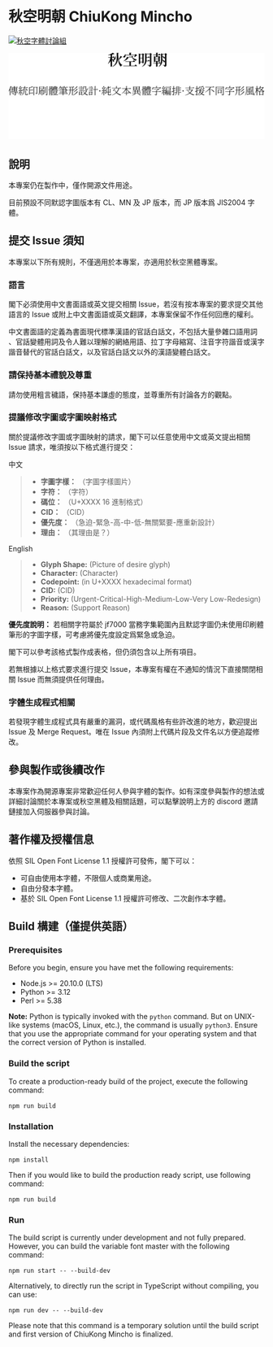 # 秋空󠄁明󠄁朝󠄁 ChiuKong Mincho

[![秋空󠄁字體討論組](https://dcbadge.vercel.app/api/server/hebuGFm9fg)](https://discord.gg/hebuGFm9fg)

![ChiuKongMinchoLogo_Light](public/images/ChiuKongMinchoLogo_Light.svg#gh-light-mode-only)
![ChiuKongMinchoLogo_Dark](public/images/ChiuKongMinchoLogo_Dark.svg#gh-dark-mode-only)

## 說明

本專案仍在製作中，僅作開源文件用途。

目前預設不同默認字圖版本有 CL、MN 及 JP 版本，而 JP 版本爲 JIS2004 字體。

## 提交 Issue 須知

本專案以下所有規則，不僅適用於本專案，亦適用於秋空󠄁黑體專案。

### 語言

閣下必須使用中文書面語或英文提交相關 Issue，若沒有按本專案的要求提交其他語言的 Issue 或附上中文書面語或英文翻譯，本專案保留不作任何回應的權利。

中文書面語的定義為書面現代標準漢語的官話白話文，不包括大量參雜口語用詞 、官話變體用詞及令人難以理解的網絡用語、拉丁字母縮寫、注音字符諧音或漢字諧音替代的官話白話文，以及官話白話文以外的漢語變體白話文。

### 請保持基本禮貌及尊重

請勿使用粗言穢語，保持基本謙虛的態度，並尊重所有討論各方的觀點。

### 提議修改字圖或字圖映射格式

關於提議修改字圖或字圖映射的請求，閣下可以任意使用中文或英文提出相關 Issue 請求，唯須按以下格式進行提交：

中文

> -   **字圖字樣：** （字圖字樣圖片）
> -   **字符：** （字符）
> -   **碼位：** （U+XXXX 16 進制格式）
> -   **CID：** （CID）
> -   **優先度：** （急迫-緊急-高-中-低-無關緊要-應重新設計）
> -   **理由：** （其理由是？）

English

> -   **Glyph Shape:** (Picture of desire glyph)
> -   **Character:** (Character)
> -   **Codepoint:** (in U+XXXX hexadecimal format)
> -   **CID:** (CID)
> -   **Priority:** (Urgent-Critical-High-Medium-Low-Very Low-Redesign)
> -   **Reason:** (Support Reason)

**優先度說明：** 若相關字符屬於 jf7000 當務字集範圍內且默認字圖仍未使用印刷體筆形的字圖字樣，可考慮將優先度設定爲緊急或急迫。

閣下可以參考該格式製作成表格，但仍須包含以上所有項目。

若無根據以上格式要求進行提交 Issue，本專案有權在不通知的情況下直接關閉相關 Issue 而無須提供任何理由。

### 字體生成程式相關

若發現字體生成程式具有嚴重的漏洞，或代碼風格有些許改進的地方，歡迎提出 Issue 及 Merge Request。唯在 Issue 內須附上代碼片段及文件名以方便追蹤修改。

## 參與製作或後續改作

本專案作為開源專案非常歡迎任何人參與字體的製作。如有深度參與製作的想法或詳細討論關於本專案或秋空󠄁黑體及相關話題，可以點擊說明上方的 discord 邀請鏈接加入伺服器參與討論。

## 著作權及授權信息

依照 SIL Open Font License 1.1 授權許可發佈，閣下可以：

-   可自由使用本字體，不限個人或商業用途。
-   自由分發本字體。
-   基於 SIL Open Font License 1.1 授權許可修改、二次創作本字體。

## Build 構建（僅提供英語）

### Prerequisites

Before you begin, ensure you have met the following requirements:

-   Node.js >= 20.10.0 (LTS)
-   Python >= 3.12
-   Perl >= 5.38

**Note:** Python is typically invoked with the `python` command. But on UNIX-like systems (macOS, Linux, etc.), the command is usually `python3`. Ensure that you use the appropriate command for your operating system and that the correct version of Python is installed.

### Build the script

To create a production-ready build of the project, execute the following command:

```shell
npm run build
```

### Installation

Install the necessary dependencies:

```shell
npm install
```

Then if you would like to build the production ready script, use following command:

```shell
npm run build
```

### Run

The build script is currently under development and not fully prepared. However, you can build the variable font master with the following command:

```shell
npm run start -- --build-dev
```

Alternatively, to directly run the script in TypeScript without compiling, you can use:

```shell
npm run dev -- --build-dev
```

Please note that this command is a temporary solution until the build script and first version of ChiuKong Mincho is finalized.
